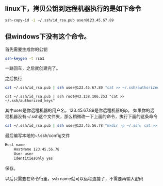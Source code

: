 ## linux下，拷贝公钥到远程机器执行的是如下命令

```bash
ssh-copy-id -i ~/.ssh/id_rsa.pub user@123.45.67.89
```

## 但windows下没有这个命令。

首先需要生成你的公钥

```bash
ssh-keygen -t rsa1
```

一路回车，之后就创建完了。

之后执行

```bash
cat ~/.ssh/id_rsa.pub | ssh user@123.45.67.89 "cat >> ~/.ssh/authorized_keys"
```

```shell
cat ~/.ssh/id_rsa.pub | ssh root@43.138.106.253 "cat >> ~/.ssh/authorized_keys"
```

其中user是你远程机器的用户名，123.45.67.89是你远程机器的ip。
如果你的远程机器没有~/.ssh这个文件夹，那么稍微改一下上面的命令，执行下面的这条命令

```bash
cat ~/.ssh/id_rsa.pub | ssh user@123.45.56.78 "mkdir -p ~/.ssh; cat >> ~/.ssh/authorized_keys"
```

最后编写本地的~/.ssh/config文件

```bash
Host name
    HostName 123.45.56.78
    User user
    IdentitiesOnly yes
```

保存。

以后只需要在命令行里，ssh name就可以远程连接了，不需要再输入密码